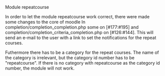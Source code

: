 Module repeatcourse

In order to let the module repeatcourse work correct, there were made some changes to the core of moodle
In completion/completion_completion.php some on [#177:#195] and completion/completion_criteria_completion.php on [#126:#144].
This will send an e-mail to the user with a link to set the notifications for the repeat courses.

Futhermore there has to be a category for the repeat courses. The name of the category is irrelevant, but the category id number has to be "repeatcourse".
If there is no category with repeatcourse as the category id number, the module will not work.
